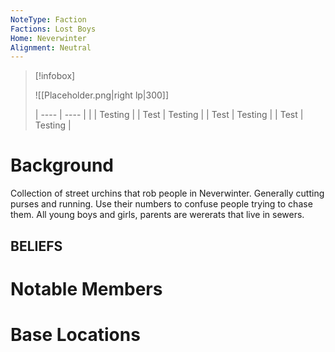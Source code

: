 ```yaml
---
NoteType: Faction
Factions: Lost Boys
Home: Neverwinter
Alignment: Neutral
---
```


> [!infobox]
> 
> ![[Placeholder.png|right lp|300]]
> 
> | ---- | ---- |
> |  | Testing |
> | Test | Testing |
> | Test | Testing |
> | Test | Testing |

# Background
Collection of street urchins that rob people in Neverwinter.  Generally cutting purses and running.  Use their numbers to confuse people trying to chase them. 
All young boys and girls, parents are wererats that live in sewers.  



## BELIEFS

# Notable Members

# Base Locations

 
